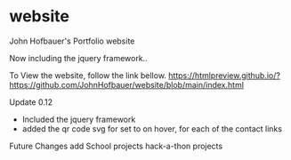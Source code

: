 # website
John Hofbauer's Portfolio website

Now including the jquery framework..


To View the website, follow the link bellow. 
https://htmlpreview.github.io/?https://github.com/JohnHofbauer/website/blob/main/index.html

Update 0.12
- Included the jquery framework
- added the qr code svg for set to on hover, for each of the contact links


Future Changes
add School projects
hack-a-thon projects
